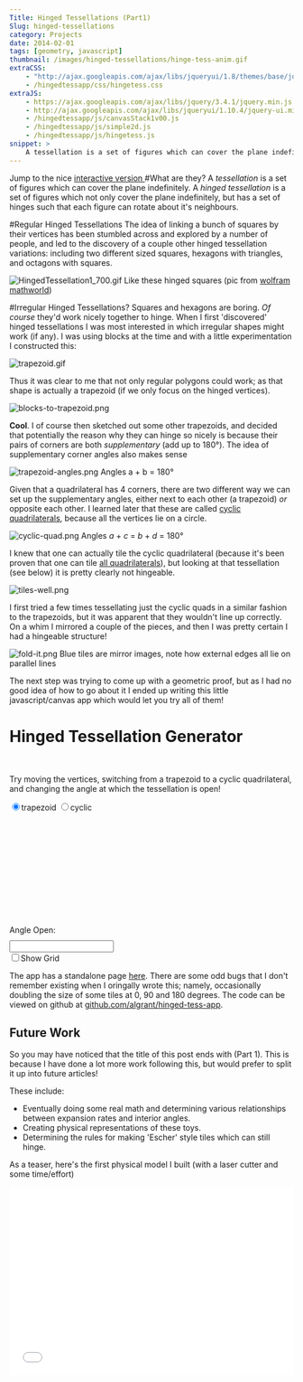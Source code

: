 ```yaml
---
Title: Hinged Tessellations (Part1)
Slug: hinged-tessellations
category: Projects
date: 2014-02-01
tags: [geometry, javascript]
thumbnail: /images/hinged-tessellations/hinge-tess-anim.gif
extraCSS:
    - "http://ajax.googleapis.com/ajax/libs/jqueryui/1.8/themes/base/jquery-ui.css"
    - /hingedtessapp/css/hingetess.css
extraJS: 
    - https://ajax.googleapis.com/ajax/libs/jquery/3.4.1/jquery.min.js
    - http://ajax.googleapis.com/ajax/libs/jqueryui/1.10.4/jquery-ui.min.js
    - /hingedtessapp/js/canvasStack1v00.js
    - /hingedtessapp/js/simple2d.js
    - /hingedtessapp/js/hingetess.js
snippet: >
    A tessellation is a set of figures which can cover the plane indefinitely. A hinged tessellation is a set of figures which not only cover the plane indefinitely, but has a set of hinges such that each figure can rotate about it's neighbours...
---
```


<span class="caption"> Jump to the nice <a href="/hingedtessapp"> interactive version </a></span>
#What are they?
A _tessellation_ is a set of figures which can cover the plane indefinitely. A _hinged tessellation_ is a set of figures which not only cover the plane indefinitely, but has a set of hinges such that each figure can rotate about it's neighbours.

#Regular Hinged Tessellations
The idea of linking a bunch of squares by their vertices has been stumbled across and explored by a number of people, and led to the discovery of a couple other hinged tessellation variations: including two different sized squares, hexagons with triangles, and octagons with squares. 

![HingedTessellation1_700.gif](/images/hinged-tessellations/HingedTessellation1_700.gif)
<span class="caption"> Like these hinged squares (pic from <a href ="http://mathworld.wolfram.com/HingedTessellation.html">wolfram mathworld</a>)</span>


#Irregular Hinged Tessellations?
Squares and hexagons are boring. *Of course* they'd work nicely together to hinge.  When I first 'discovered' hinged tessellations I was most interested in which irregular shapes might work (if any).  I was using blocks at the time and with a little experimentation I constructed this:

![trapezoid.gif](/images/hinged-tessellations/trapezoid.gif)

Thus it was clear to me that not only regular polygons could work; as that shape is actually a trapezoid (if we only focus on the hinged vertices).

![blocks-to-trapezoid.png](/images/hinged-tessellations/blocks-to-trapezoid.png)

**Cool**. I of course then sketched out some other trapezoids, and decided that potentially the reason why they can hinge so nicely is because their pairs of corners are both _supplementary_ (add up to 180°).  The idea of supplementary corner angles also makes sense 

![trapezoid-angles.png](/images/hinged-tessellations/trapezoid-angles.png)
<span class="caption"> Angles a + b = 180° </span>

Given that a quadrilateral has 4 corners, there are two different way we can set up the supplementary angles, either next to each other (a trapezoid) _or_ opposite each other. I learned later that these are called [cyclic quadrilaterals](http://en.wikipedia.org/wiki/Cyclic_quadrilateral), because all the vertices lie on a circle.

![cyclic-quad.png](/images/hinged-tessellations/cyclic-quad.png)
<span class="caption"> Angles *a* + *c* = *b* + *d* = 180° </span>


I knew that one can actually tile the cyclic quadrilateral (because it's been proven that one can tile [all quadrilaterals](http://euler.slu.edu/escher/index.php/Tessellations_by_Polygons#Tessellations_by_Quadrilaterals)), but looking at that tessellation (see below) it is pretty clearly not hingeable.

![tiles-well.png](/images/hinged-tessellations/tiles-well.png)

I first tried a few times tessellating just the cyclic quads in a similar fashion to the trapezoids, but it was apparent that they wouldn't line up correctly.  On a whim I mirrored a couple of the pieces, and then I was pretty certain I had a hingeable structure!

![fold-it.png](/images/hinged-tessellations/fold-it.png)
<span class="caption"> Blue tiles are mirror images, note how external edges all lie on parallel lines </span>

The next step was trying to come up with a geometric proof, but as I had no good idea of how to go about it I ended up writing this little javascript/canvas app which would let you try all of them!


<div id = "hinged-tess-example">
    <div id = "title-box">
        <h1> Hinged Tessellation Generator </h1>
    </div>
    <div class="clear"></div>
    <div id = "ui-container">
        <div id="ui-col1">
        <br>
        <p>
            Try moving the vertices, switching from a trapezoid to a cyclic quadrilateral, and changing the angle at which the tessellation is open! </p>
        </div>
        <div id="ui-col2">
            <div id='quadrilateral-option'>
                <input type='radio' name='task-sort' id='trap' checked><label id="trap_label" for='trap'>trapezoid</label>
                <input type='radio' name='task-sort' id='cyclic'><label id="cyclic_label"  for='cyclic'>cyclic</label>
            </div>
            <div id="quad_canvas" style="position:relative; width:200px; height:200px"></div>
        </div>
        <div id = "ui-col3">
            <div id = "theta-slider">
                    <label > Angle Open: </label>
                    <div id="sliderInput-slider" class="ui-slider-1" style="margin:10px;">
                        <div class="ui-slider-handle"></div>
                    </div>
                    <input type="text" class="sliderInput-input" id="slider-input" />
            </div>
            <div id = "option-buttons">
                <input type="checkbox" id="show_grid" width="200px"/><label for="show_grid" width="200px">Show Grid</label>
            </div>
        </div>
        <div class="clear">
        </div>
    </div>
    <div id = "tessellation-canvas">
        <div id="hta_tess">
                <canvas id="tess_canvas" width="600" height="600"></canvas>
            </div>
    </div>
    <div id = "footer">
    </div>
</div>

The app has a standalone page [here](/hingedtessapp).  There are some odd bugs that I don't remember existing when I oringally wrote this; namely, occasionally doubling the size of some tiles at 0, 90 and 180 degrees.  The code can be viewed on github at [github.com/algrant/hinged-tess-app](http://github.com/algrant/hinged-tess-app).

## Future Work

So you may have noticed that the title of this post ends with (Part 1).  This is because I have done a lot more work following this, but would prefer to split it up into future articles!

These include:

* Eventually doing some real math and determining various relationships between expansion rates and interior angles.
* Creating physical representations of these toys.
* Determining the rules for making 'Escher' style tiles which can still hinge.


As a teaser, here's the first physical model I built (with a laser cutter and some time/effort)


<div style="width: 100%; padding-bottom:66%; position:relative">
	<iframe src="//player.vimeo.com/video/61608664" width="100%" frameborder="0" webkitallowfullscreen mozallowfullscreen allowfullscreen style="    position: absolute; top: 0; left: 0; height:100%"></iframe> 
</div>

